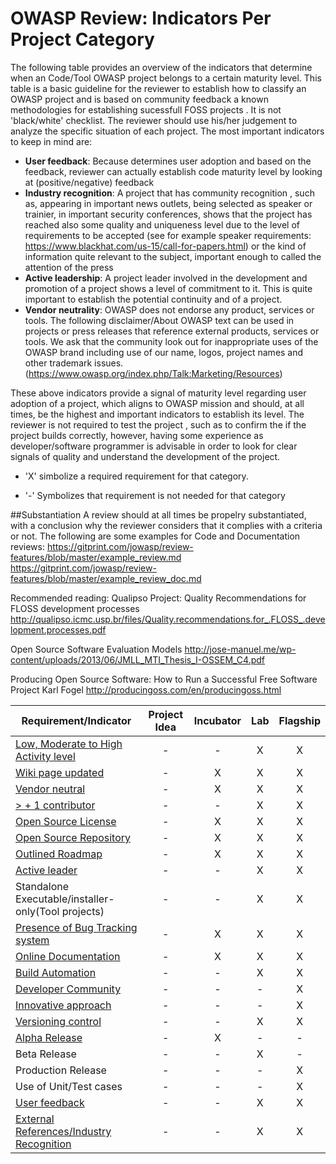 # OWASP Review: Indicators Per Project Category
The following table provides an overview of the indicators that determine when an Code/Tool OWASP project belongs to a certain maturity level. This table is a basic guideline for the reviewer to establish how to classify an OWASP project and is based on community feedback a known methodologies for establishing sucessfull FOSS projects . It is not 'black/white' checklist. The reviewer should use his/her judgement to analyze the specific situation of each project. The most important indicators to keep in mind are:
* <b>User feedback</b>: Because determines user adoption and based on the feedback, reviewer can actually establish code maturity level by looking at (positive/negative) feedback
* <b>Industry recognition</b>: A project that has community recognition , such as, appearing in important news outlets, being selected as speaker or trainier, in important security conferences, shows that the project has reached also some quality and uniqueness level due to the level of requirements to be accepted (see for example speaker requirements: https://www.blackhat.com/us-15/call-for-papers.html) or the kind of information quite relevant to the subject, important enough to called the attention of the press
* <b>Active leadership</b>: A project leader involved in the development and promotion of a project shows a level of commitment to it. This is quite important to establish the potential continuity and of a project.
* <b>Vendor neutrality</b>: OWASP does not endorse any product, services or tools. The following disclaimer/About OWASP text can be used in projects or press releases that reference external products, services or tools. We ask that the community look out for inappropriate uses of the OWASP brand including use of our name, logos, project names and other trademark issues. (https://www.owasp.org/index.php/Talk:Marketing/Resources)

These above indicators provide a signal of maturity level regarding user adoption of a project, which aligns to OWASP mission and should, at all times, be the highest and important indicators to establish its level. The reviewer is not required to test the project , such as to confirm the if the project builds correctly, however, having some experience as developer/software programmer is advisable in order to look for clear signals of quality and understand the development of the project. 

* 'X' simbolize  a required requirement for that category.

* '-' Symbolizes that requirement is not needed for that category

##Substantiation
A review should at all times be propelry substantiated, with a conclusion why the reviewer considers that it complies with a criteria or not. The following are some examples for Code and Documentation reviews:
https://gitprint.com/jowasp/review-features/blob/master/example_review.md
https://gitprint.com/jowasp/review-features/blob/master/example_review_doc.md

Recommended reading:
Qualipso Project: Quality Recommendations for FLOSS development processes
http://qualipso.icmc.usp.br/files/Quality.recommendations.for_.FLOSS_.development.processes.pdf

Open Source Software Evaluation Models
http://jose-manuel.me/wp-content/uploads/2013/06/JMLL_MTI_Thesis_I-OSSEM_C4.pdf

Producing Open Source Software: How to Run a Successful Free Software Project
Karl Fogel
http://producingoss.com/en/producingoss.html

| Requirement/Indicator   |   Project Idea     |        Incubator   |          Lab       |       Flagship     |
|---------------|:------------------:|:------------------:|:------------------:|:------------------:|
| [Low, Moderate to High Activity level](http://blog.openhub.net/about-project-activity-icons/)|  - |  - | X | X |
| [Wiki page updated](Wiki-page-updated.md) |  - | X | X | X |
| [Vendor neutral](vendor_neutral.md)  |  - | X | X | X |
| [> + 1 contributor](contributors.md) |  - | - | X | X |
| [Open Source License](licenses.md) |  - | X | X | X |
| [Open Source Repository](https://www.openhub.net/orgs/OWASP)  |  - | X | X | X |
| [Outlined Roadmap](outlined_roadmap.md)  |  - | X | X | X |
| [Active leader](active_leader.md) |  -  | - | X | X |
| Standalone Executable/installer-only(Tool projects) |  -  | - | X | X |
| [Presence of Bug Tracking system](bugtrackingindicator.md)  |  - | X | X | X |
| [Online Documentation](onlinedocumentation.md) |  -  | X | X | X |
| [Build Automation](https://en.wikipedia.org/wiki/Build_automation)  | - | - | X | X |
| [Developer Community](developer.md) |  -  | - | - | X |
| [Innovative approach](innovation.md) |  -  | - | - | X |
| [Versioning control](https://git-scm.com/book/en/v2/Getting-Started-About-Version-Control)|  -  | - | X | X |
| [Alpha Release](alpha_release.md)|  - | X | - | - |
| Beta Release |  -  | - | X | - |
| Production Release |  -  | - | - | X |
| Use of Unit/Test cases |  -  | - | - | X |
| [User feedback](active_mailinglist.md) |  -  | - | X | X |
| [External References/Industry Recognition](industry_recognition.md) |  -  | - | X | X |
